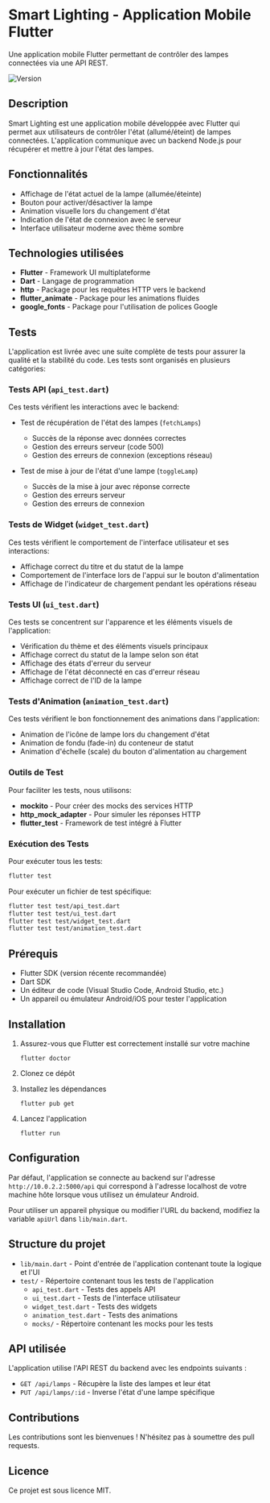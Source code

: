 # Smart Lighting - Application Mobile Flutter

Une application mobile Flutter permettant de contrôler des lampes connectées via une API REST.

![Version](https://img.shields.io/badge/version-1.0.0-blue)

## Description

Smart Lighting est une application mobile développée avec Flutter qui permet aux utilisateurs de contrôler l'état (allumé/éteint) de lampes connectées. L'application communique avec un backend Node.js pour récupérer et mettre à jour l'état des lampes.

## Fonctionnalités

- Affichage de l'état actuel de la lampe (allumée/éteinte)
- Bouton pour activer/désactiver la lampe
- Animation visuelle lors du changement d'état
- Indication de l'état de connexion avec le serveur
- Interface utilisateur moderne avec thème sombre

## Technologies utilisées

- **Flutter** - Framework UI multiplateforme
- **Dart** - Langage de programmation
- **http** - Package pour les requêtes HTTP vers le backend
- **flutter_animate** - Package pour les animations fluides
- **google_fonts** - Package pour l'utilisation de polices Google

## Tests

L'application est livrée avec une suite complète de tests pour assurer la qualité et la stabilité du code. Les tests sont organisés en plusieurs catégories:

### Tests API (`api_test.dart`)

Ces tests vérifient les interactions avec le backend:

- Test de récupération de l'état des lampes (`fetchLamps`)
  - Succès de la réponse avec données correctes
  - Gestion des erreurs serveur (code 500)
  - Gestion des erreurs de connexion (exceptions réseau)

- Test de mise à jour de l'état d'une lampe (`toggleLamp`)
  - Succès de la mise à jour avec réponse correcte
  - Gestion des erreurs serveur
  - Gestion des erreurs de connexion

### Tests de Widget (`widget_test.dart`)

Ces tests vérifient le comportement de l'interface utilisateur et ses interactions:

- Affichage correct du titre et du statut de la lampe
- Comportement de l'interface lors de l'appui sur le bouton d'alimentation
- Affichage de l'indicateur de chargement pendant les opérations réseau

### Tests UI (`ui_test.dart`)

Ces tests se concentrent sur l'apparence et les éléments visuels de l'application:

- Vérification du thème et des éléments visuels principaux
- Affichage correct du statut de la lampe selon son état
- Affichage des états d'erreur du serveur
- Affichage de l'état déconnecté en cas d'erreur réseau
- Affichage correct de l'ID de la lampe

### Tests d'Animation (`animation_test.dart`)

Ces tests vérifient le bon fonctionnement des animations dans l'application:

- Animation de l'icône de lampe lors du changement d'état
- Animation de fondu (fade-in) du conteneur de statut
- Animation d'échelle (scale) du bouton d'alimentation au chargement

### Outils de Test

Pour faciliter les tests, nous utilisons:

- **mockito** - Pour créer des mocks des services HTTP
- **http_mock_adapter** - Pour simuler les réponses HTTP
- **flutter_test** - Framework de test intégré à Flutter

### Exécution des Tests

Pour exécuter tous les tests:

```bash
flutter test
```

Pour exécuter un fichier de test spécifique:

```bash
flutter test test/api_test.dart
flutter test test/ui_test.dart
flutter test test/widget_test.dart
flutter test test/animation_test.dart
```

## Prérequis

- Flutter SDK (version récente recommandée)
- Dart SDK
- Un éditeur de code (Visual Studio Code, Android Studio, etc.)
- Un appareil ou émulateur Android/iOS pour tester l'application

## Installation

1. Assurez-vous que Flutter est correctement installé sur votre machine
   ```
   flutter doctor
   ```

2. Clonez ce dépôt

3. Installez les dépendances
   ```
   flutter pub get
   ```

4. Lancez l'application
   ```
   flutter run
   ```

## Configuration

Par défaut, l'application se connecte au backend sur l'adresse `http://10.0.2.2:5000/api` qui correspond à l'adresse localhost de votre machine hôte lorsque vous utilisez un émulateur Android.

Pour utiliser un appareil physique ou modifier l'URL du backend, modifiez la variable `apiUrl` dans `lib/main.dart`.

## Structure du projet

- `lib/main.dart` - Point d'entrée de l'application contenant toute la logique et l'UI
- `test/` - Répertoire contenant tous les tests de l'application
  - `api_test.dart` - Tests des appels API
  - `ui_test.dart` - Tests de l'interface utilisateur
  - `widget_test.dart` - Tests des widgets
  - `animation_test.dart` - Tests des animations
  - `mocks/` - Répertoire contenant les mocks pour les tests

## API utilisée

L'application utilise l'API REST du backend avec les endpoints suivants :

- `GET /api/lamps` - Récupère la liste des lampes et leur état
- `PUT /api/lamps/:id` - Inverse l'état d'une lampe spécifique

## Contributions

Les contributions sont les bienvenues ! N'hésitez pas à soumettre des pull requests.

## Licence

Ce projet est sous licence MIT.
